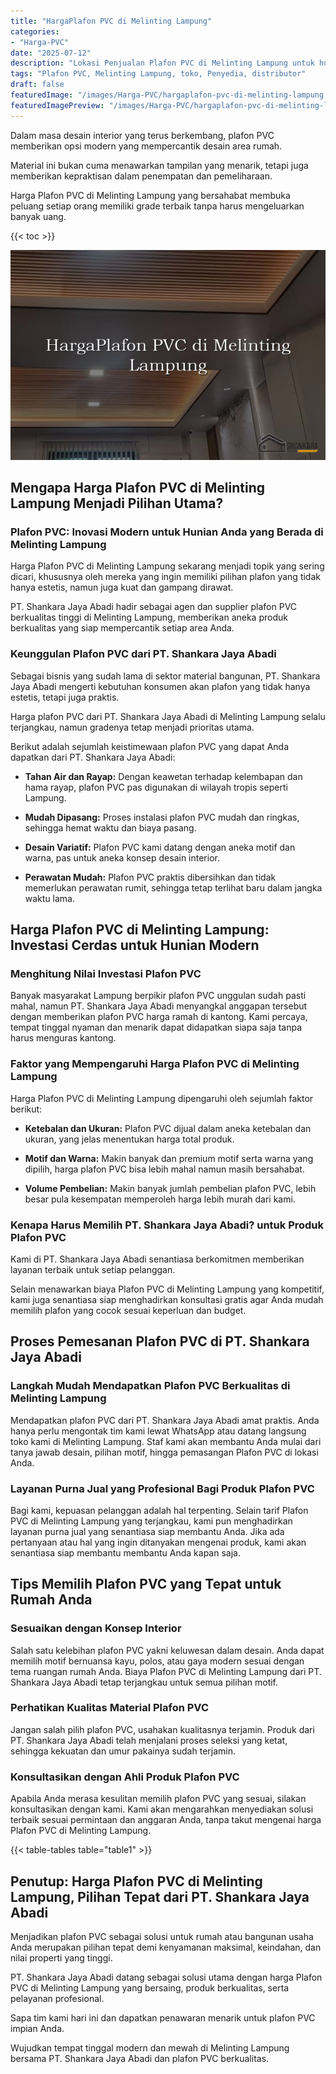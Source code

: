 ```yaml
---
title: "HargaPlafon PVC di Melinting Lampung"
categories:
- "Harga-PVC"
date: "2025-07-12"
description: "Lokasi Penjualan Plafon PVC di Melinting Lampung untuk hunian, kantor, dan ritel. Produk berkualitas, variasi motif, pilihan warna menarik, dengan layanan instalasi dikerjakan oleh tim profesional dan garansi resmi!|Jasa penyediaan Plafon PVC di Melinting Lampung untuk kebutuhan hunian, kantor, atau gerai, dengan material berkualitas dan penempatan oleh teknisi berpengalaman serta kepastian resmi.|Pilihan Plafon PVC di Melinting Lampung yang andal untuk tempat tinggal, office, dan toko, bersama material berkualitas dan instalasi dikerjakan oleh tenaga ahli profesional dan garansi resmi.|Distribusi Plafon PVC di Melinting Lampung untuk tempat tinggal, office, serta gerai, beserta produk berkualitas dan pemasangan dikerjakan oleh tenaga ahli berpengalaman, disertai beserta garansi resmi.}"
tags: "Plafon PVC, Melinting Lampung, toko, Penyedia, distributor"
draft: false
featuredImage: "/images/Harga-PVC/hargaplafon-pvc-di-melinting-lampung.png"
featuredImagePreview: "/images/Harga-PVC/hargaplafon-pvc-di-melinting-lampung.png"
---
```


Dalam masa desain interior yang terus berkembang, plafon PVC memberikan opsi modern yang mempercantik desain area rumah.

Material ini bukan cuma menawarkan tampilan yang menarik, tetapi juga memberikan kepraktisan dalam penempatan dan pemeliharaan.

Harga Plafon PVC di Melinting Lampung yang bersahabat membuka peluang setiap orang memiliki grade terbaik tanpa harus mengeluarkan banyak uang.

{{< toc >}}

![HargaPlafon PVC di Melinting Lampung](/images/Harga-PVC/HargaPlafon-PVC-di-Melinting-Lampung.png)

## Mengapa Harga Plafon PVC di Melinting Lampung Menjadi Pilihan Utama?

### Plafon PVC: Inovasi Modern untuk Hunian Anda yang Berada di Melinting Lampung

Harga Plafon PVC di Melinting Lampung sekarang menjadi topik yang sering dicari, khususnya oleh mereka yang ingin memiliki pilihan plafon yang tidak hanya estetis, namun juga kuat dan gampang dirawat.

PT. Shankara Jaya Abadi hadir sebagai agen dan supplier plafon PVC berkualitas tinggi di Melinting Lampung, memberikan aneka produk berkualitas yang siap mempercantik setiap area Anda.

### Keunggulan Plafon PVC dari PT. Shankara Jaya Abadi

Sebagai bisnis yang sudah lama di sektor material bangunan, PT. Shankara Jaya Abadi mengerti kebutuhan konsumen akan plafon yang tidak hanya estetis, tetapi juga praktis.

Harga plafon PVC dari PT. Shankara Jaya Abadi di Melinting Lampung selalu terjangkau, namun gradenya tetap menjadi prioritas utama.

Berikut adalah sejumlah keistimewaan plafon PVC yang dapat Anda dapatkan dari PT. Shankara Jaya Abadi:

- **Tahan Air dan Rayap:** Dengan keawetan terhadap kelembapan dan hama rayap, plafon PVC pas digunakan di wilayah tropis seperti Lampung.

- **Mudah Dipasang:** Proses instalasi plafon PVC mudah dan ringkas, sehingga hemat waktu dan biaya pasang.

- **Desain Variatif:** Plafon PVC kami datang dengan aneka motif dan warna, pas untuk aneka konsep desain interior.

- **Perawatan Mudah:** Plafon PVC praktis dibersihkan dan tidak memerlukan perawatan rumit, sehingga tetap terlihat baru dalam jangka waktu lama.

## Harga Plafon PVC di Melinting Lampung: Investasi Cerdas untuk Hunian Modern

### Menghitung Nilai Investasi Plafon PVC

Banyak masyarakat Lampung berpikir plafon PVC unggulan sudah pasti mahal, namun PT. Shankara Jaya Abadi menyangkal anggapan tersebut dengan memberikan plafon PVC harga ramah di kantong. Kami percaya, tempat tinggal nyaman dan menarik dapat didapatkan siapa saja tanpa harus menguras kantong.

### Faktor yang Mempengaruhi Harga Plafon PVC di Melinting Lampung

Harga Plafon PVC di Melinting Lampung dipengaruhi oleh sejumlah faktor berikut:

- **Ketebalan dan Ukuran:** Plafon PVC dijual dalam aneka ketebalan dan ukuran, yang jelas menentukan harga total produk.

- **Motif dan Warna:** Makin banyak dan premium motif serta warna yang dipilih, harga plafon PVC bisa lebih mahal namun masih bersahabat.

- **Volume Pembelian:** Makin banyak jumlah pembelian plafon PVC, lebih besar pula kesempatan memperoleh harga lebih murah dari kami.

### Kenapa Harus Memilih PT. Shankara Jaya Abadi? untuk Produk Plafon PVC

Kami di PT. Shankara Jaya Abadi senantiasa berkomitmen memberikan layanan terbaik untuk setiap pelanggan.

Selain menawarkan biaya Plafon PVC di Melinting Lampung yang kompetitif, kami juga senantiasa siap menghadirkan konsultasi gratis agar Anda mudah memilih plafon yang cocok sesuai keperluan dan budget.

## Proses Pemesanan Plafon PVC di PT. Shankara Jaya Abadi

### Langkah Mudah Mendapatkan Plafon PVC Berkualitas di Melinting Lampung

Mendapatkan plafon PVC dari PT. Shankara Jaya Abadi amat praktis. Anda hanya perlu mengontak tim kami lewat WhatsApp atau datang langsung toko kami di Melinting Lampung. Staf kami akan membantu Anda mulai dari tanya jawab desain, pilihan motif, hingga pemasangan Plafon PVC di lokasi Anda.

### Layanan Purna Jual yang Profesional Bagi Produk Plafon PVC

Bagi kami, kepuasan pelanggan adalah hal terpenting. Selain tarif Plafon PVC di Melinting Lampung yang terjangkau, kami pun menghadirkan layanan purna jual yang senantiasa siap membantu Anda. Jika ada pertanyaan atau hal yang ingin ditanyakan mengenai produk, kami akan senantiasa siap membantu membantu Anda kapan saja.

## Tips Memilih Plafon PVC yang Tepat untuk Rumah Anda

### Sesuaikan dengan Konsep Interior

Salah satu kelebihan plafon PVC yakni keluwesan dalam desain. Anda dapat memilih motif bernuansa kayu, polos, atau gaya modern sesuai dengan tema ruangan rumah Anda. Biaya Plafon PVC di Melinting Lampung dari PT. Shankara Jaya Abadi tetap terjangkau untuk semua pilihan motif.

### Perhatikan Kualitas Material Plafon PVC

Jangan salah pilih plafon PVC, usahakan kualitasnya terjamin. Produk dari PT. Shankara Jaya Abadi telah menjalani proses seleksi yang ketat, sehingga kekuatan dan umur pakainya sudah terjamin.

### Konsultasikan dengan Ahli Produk Plafon PVC

Apabila Anda merasa kesulitan memilih plafon PVC yang sesuai, silakan konsultasikan dengan kami. Kami akan mengarahkan menyediakan solusi terbaik sesuai permintaan dan anggaran Anda, tanpa takut mengenai harga Plafon PVC di Melinting Lampung.

{{< table-tables table="table1" >}}

## Penutup: Harga Plafon PVC di Melinting Lampung, Pilihan Tepat dari PT. Shankara Jaya Abadi

Menjadikan plafon PVC sebagai solusi untuk rumah atau bangunan usaha Anda merupakan pilihan tepat demi kenyamanan maksimal, keindahan, dan nilai properti yang tinggi.

PT. Shankara Jaya Abadi datang sebagai solusi utama dengan harga Plafon PVC di Melinting Lampung yang bersaing, produk berkualitas, serta pelayanan profesional.

Sapa tim kami hari ini dan dapatkan penawaran menarik untuk plafon PVC impian Anda.

Wujudkan tempat tinggal modern dan mewah di Melinting Lampung bersama PT. Shankara Jaya Abadi dan plafon PVC berkualitas.
